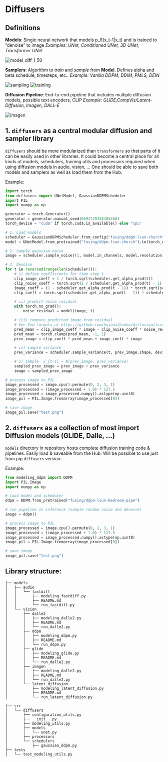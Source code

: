 # Diffusers

## Definitions

**Models**: Single neural network that models p_θ(x_t-1|x_t) and is trained to “denoise” to image
*Examples: UNet, Conditioned UNet, 3D UNet, Transformer UNet*

![model_diff_1_50](https://user-images.githubusercontent.com/23423619/171610307-dab0cd8b-75da-4d4e-9f5a-5922072e2bb5.png)

**Samplers**: Algorithm to *train* and *sample* from **Model**. Defines alpha and beta schedule, timesteps, etc..
*Example: Vanilla DDPM, DDIM, PMLS, DEIN*

![sampling](https://user-images.githubusercontent.com/23423619/171608981-3ad05953-a684-4c82-89f8-62a459147a07.png)
![training](https://user-images.githubusercontent.com/23423619/171608964-b3260cce-e6b4-4841-959d-7d8ba4b8d1b2.png)

**Diffusion Pipeline**: End-to-end pipeline that includes multiple diffusion models, possible text encoders, CLIP
*Example: GLIDE,CompVis/Latent-Diffusion, Imagen, DALL-E*

![imagen](https://user-images.githubusercontent.com/23423619/171609001-c3f2c1c9-f597-4a16-9843-749bf3f9431c.png)

## 1. `diffusers` as a central modular diffusion and sampler library

`diffusers` should be more modularized than `transformers` so that parts of it can be easily used in other libraries.
It could become a central place for all kinds of models, schedulers, training utils and processors required when using diffusion models in audio, vision, ... 
One should be able to save both models and samplers as well as load them from the Hub.

Example:

```python
import torch
from diffusers import UNetModel, GaussianDDPMScheduler
import PIL
import numpy as np

generator = torch.Generator()
generator = generator.manual_seed(6694729458485568)
torch_device = "cuda" if torch.cuda.is_available() else "cpu"

# 1. Load models
scheduler = GaussianDDPMScheduler.from_config("fusing/ddpm-lsun-church")
model = UNetModel.from_pretrained("fusing/ddpm-lsun-church").to(torch_device)

# 2. Sample gaussian noise
image = scheduler.sample_noise((1, model.in_channels, model.resolution, model.resolution), device=torch_device, generator=generator)

# 3. Denoise                                                                                                                                           
for t in reversed(range(len(scheduler))):
    # i) define coefficients for time step t
    clip_image_coeff = 1 / torch.sqrt(scheduler.get_alpha_prod(t))
    clip_noise_coeff = torch.sqrt(1 / scheduler.get_alpha_prod(t) - 1)
    image_coeff = (1 - scheduler.get_alpha_prod(t - 1)) * torch.sqrt(scheduler.get_alpha(t)) / (1 - scheduler.get_alpha_prod(t))
    clip_coeff = torch.sqrt(scheduler.get_alpha_prod(t - 1)) * scheduler.get_beta(t) / (1 - scheduler.get_alpha_prod(t))

    # ii) predict noise residual
    with torch.no_grad():
        noise_residual = model(image, t)

    # iii) compute predicted image from residual
    # See 2nd formula at https://github.com/hojonathanho/diffusion/issues/5#issue-896554416 for comparison
    pred_mean = clip_image_coeff * image - clip_noise_coeff * noise_residual
    pred_mean = torch.clamp(pred_mean, -1, 1)
    prev_image = clip_coeff * pred_mean + image_coeff * image

    # iv) sample variance
    prev_variance = scheduler.sample_variance(t, prev_image.shape, device=torch_device, generator=generator)

    # v) sample  x_{t-1} ~ N(prev_image, prev_variance)
    sampled_prev_image = prev_image + prev_variance
    image = sampled_prev_image

# process image to PIL
image_processed = image.cpu().permute(0, 2, 3, 1)
image_processed = (image_processed + 1.0) * 127.5
image_processed = image_processed.numpy().astype(np.uint8)
image_pil = PIL.Image.fromarray(image_processed[0])

# save image
image_pil.save("test.png")
```

## 2. `diffusers` as a collection of most import Diffusion models (GLIDE, Dalle, ...)
`models` directory in repository hosts complete diffusion training code & pipelines. Easily load & saveable from the Hub. Will be possible to use just from pip `diffusers` version:

Example:

```python
from modeling_ddpm import DDPM
import PIL.Image
import numpy as np

# load model and scheduler
ddpm = DDPM.from_pretrained("fusing/ddpm-lsun-bedroom-pipe")

# run pipeline in inference (sample random noise and denoise)
image = ddpm()

# process image to PIL
image_processed = image.cpu().permute(0, 2, 3, 1)
image_processed = (image_processed + 1.0) * 127.5
image_processed = image_processed.numpy().astype(np.uint8)
image_pil = PIL.Image.fromarray(image_processed[0])

# save image
image_pil.save("test.png")
```

## Library structure:

```
├── models
│   ├── audio
│   │   └── fastdiff
│   │       ├── modeling_fastdiff.py
│   │       ├── README.md
│   │       └── run_fastdiff.py
│   └── vision
│       ├── dalle2
│       │   ├── modeling_dalle2.py
│       │   ├── README.md
│       │   └── run_dalle2.py
│       ├── ddpm
│       │   ├── modeling_ddpm.py
│       │   ├── README.md
│       │   └── run_ddpm.py
│       ├── glide
│       │   ├── modeling_glide.py
│       │   ├── README.md
│       │   └── run_dalle2.py
│       ├── imagen
│       │   ├── modeling_dalle2.py
│       │   ├── README.md
│       │   └── run_dalle2.py
│       └── latent_diffusion
│           ├── modeling_latent_diffusion.py
│           ├── README.md
│           └── run_latent_diffusion.py

├── src
│   └── diffusers
│       ├── configuration_utils.py
│       ├── __init__.py
│       ├── modeling_utils.py
│       ├── models
│       │   └── unet.py
│       ├── processors
│       └── schedulers
│           ├── gaussian_ddpm.py
├── tests
│   └── test_modeling_utils.py
```
